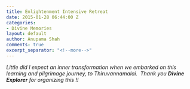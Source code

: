 ```yaml
---
title: Enlightenment Intensive Retreat
date: 2015-01-28 06:44:00 Z
categories:
- Divine Memories
layout: default
author: Anupama Shah
comments: true
excerpt_separator: "<!--more-->"
---
```


<p><i>Little did I expect an inner transformation when we embarked on this learning and pilgrimage journey,<!--more--> to Thiruvannamalai.  Thank you </i><strong><i>Divine Explorer</i></strong><i> for organizing this !!</i><strong><br /></strong></p>
